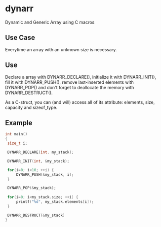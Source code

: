 # dynarr
Dynamic and Generic Array using C macros

## Use Case
Everytime an array with an unknown size is necessary.

## Use
Declare a array with DYNARR_DECLARE(), initialize it with
DYNARR_INIT(), fill it with DYNARR_PUSH(), remove last-inserted
elements with DYNARR_POP() and don't forget to deallocate the memory with
DYNARR_DESTRUCT().

As a C-struct, you can (and will) access all of its attribute: elements,
size, capacity and sizeof_type.

## Example
~~~c
int main()
{
 size_t i;

 DYNARR_DECLARE(int, my_stack);

 DYNARR_INIT(int, &my_stack);

 for(i=0; i<10; ++i) {
     DYNARR_PUSH(&my_stack, i);
 }

 DYNARR_POP(&my_stack);
 
 for(i=0; i<my_stack.size; ++i) {
     printf("%d", my_stack.elements[i]);
 }

 DYNARR_DESTRUCT(&my_stack)
}
~~~

